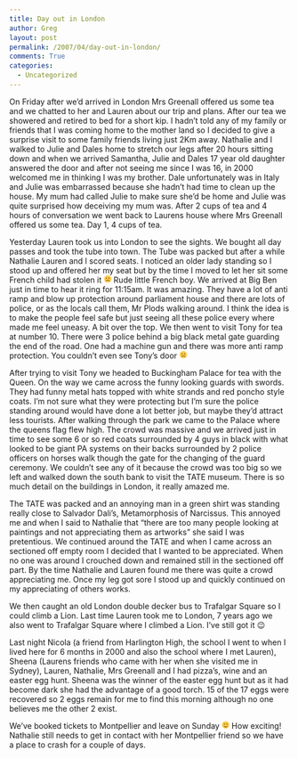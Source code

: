 ```yaml
---
title: Day out in London
author: Greg
layout: post
permalink: /2007/04/day-out-in-london/
comments: True
categories:
  - Uncategorized
---
```

On Friday after we&#8217;d arrived in London Mrs Greenall offered us some tea and we chatted to her and Lauren about our trip and plans. After our tea we showered and retired to bed for a short kip. I hadn&#8217;t told any of my family or friends that I was coming home to the mother land so I decided to give a surprise visit to some family friends living just 2Km away. Nathalie and I walked to Julie and Dales home to stretch our legs after 20 hours sitting down and when we arrived Samantha, Julie and Dales 17 year old daughter answered the door and after not seeing me since I was 16, in 2000 welcomed me in thinking I was my brother. Dale unfortunately was in Italy and Julie was embarrassed because she hadn&#8217;t had time to clean up the house. My mum had called Julie to make sure she&#8217;d be home and Julie was quite surprised how deceiving my mum was. After 2 cups of tea and 4 hours of conversation we went back to Laurens house where Mrs Greenall offered us some tea. Day 1, 4 cups of tea.

Yesterday Lauren took us into London to see the sights. We bought all day passes and took the tube into town. The Tube was packed but after a while Nathalie Lauren and I scored seats. I noticed an older lady standing so I stood up and offered her my seat but by the time I moved to let her sit some French child had stolen it <img src="/wp-content/smilies/frownie.png" alt=":(" class="wp-smiley" style="height: 1em; max-height: 1em;" /> Rude little French boy. We arrived at Big Ben just in time to hear it ring for 11:15am. It was amazing. They have a lot of anti ramp and blow up protection around parliament house and there are lots of police, or as the locals call them, Mr Plods walking around. I think the idea is to make the people feel safe but just seeing all these police every where made me feel uneasy. A bit over the top. We then went to visit Tony for tea at number 10. There were 3 police behind a big black metal gate guarding the end of the road. One had a machine gun and there was more anti ramp protection. You couldn&#8217;t even see Tony&#8217;s door <img src="/wp-content/smilies/frownie.png" alt=":(" class="wp-smiley" style="height: 1em; max-height: 1em;" />

After trying to visit Tony we headed to Buckingham Palace for tea with the Queen. On the way we came across the funny looking guards with swords. They had funny metal hats topped with white strands and red poncho style coats. I&#8217;m not sure what they were protecting but I&#8217;m sure the police standing around would have done a lot better job, but maybe they&#8217;d attract less tourists. After walking through the park we came to the Palace where the queens flag flew high. The crowd was massive and we arrived just in time to see some 6 or so red coats surrounded by 4 guys in black with what looked to be giant PA systems on their backs surrounded by 2 police officers on horses walk though the gate for the changing of the guard ceremony. We couldn&#8217;t see any of it because the crowd was too big so we left and walked down the south bank to visit the TATE museum. There is so much detail on the buildings in London, it really amazed me.

The TATE was packed and an annoying man in a green shirt was standing really close to Salvador Dali&#8217;s, Metamorphosis of Narcissus. This annoyed me and when I said to Nathalie that “there are too many people looking at paintings and not appreciating them as artworks” she said I was pretentious. We continued around the TATE and when I came across an sectioned off empty room I decided that I wanted to be appreciated. When no one was around I crouched down and remained still in the sectioned off part. By the time Nathalie and Lauren found me there was quite a crowd appreciating me. Once my leg got sore I stood up and quickly continued on my appreciating of others works.

We then caught an old London double decker bus to Trafalgar Square so I could climb a Lion. Last time Lauren took me to London, 7 years ago we also went to Trafalgar Square where I climbed a Lion. I&#8217;ve still got it 😉

Last night Nicola (a friend from Harlington High, the school I went to when I lived here for 6 months in 2000 and also the school where I met Lauren), Sheena (Laurens friends who came with her when she visited me in Sydney), Lauren, Nathalie, Mrs Greenall and I had pizza&#8217;s, wine and an easter egg hunt. Sheena was the winner of the easter egg hunt but as it had become dark she had the advantage of a good torch. 15 of the 17 eggs were recovered so 2 eggs remain for me to find this morning although no one believes me the other 2 exist.

We&#8217;ve booked tickets to Montpellier and leave on Sunday <img src="/wp-content/smilies/simple-smile.png" alt=":)" class="wp-smiley" style="height: 1em; max-height: 1em;" /> How exciting! Nathalie still needs to get in contact with her Montpellier friend so we have a place to crash for a couple of days.